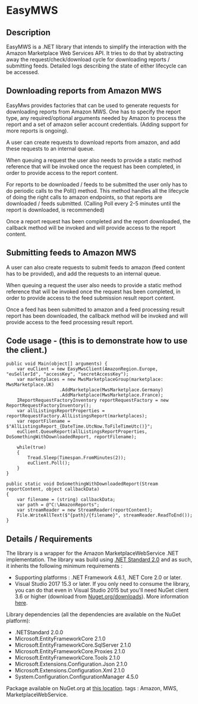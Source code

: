 # EasyMWS

## Description

EasyMWS is a .NET library that intends to simplify the interaction with the Amazon Marketplace Web Services API.
It tries to do that by abstracting away the request/check/download cycle for downloading reports / submitting feeds.
Detailed logs describing the state of either lifecycle can be accessed.


## Downloading reports from Amazon MWS

EasyMws provides factories that can be used to generate requests for downloading reports from Amazon MWS. One has to specify the report type, any required/optional arguments needed by Amazon to process the report and a set of amazon seller account credentials.
(Adding support for more reports is ongoing).

A user can create requests to download reports from amazon, and add these requests to an internal queue.

When queuing a request the user also needs to provide a static method reference that will be invoked once the request has been completed, in order to provide access to the report content.

For reports to be downloaded / feeds to be submitted the user only has to do periodic calls to the Poll() method.
This method handles all the lifecycle of doing the right calls to amazon endpoints, so that reports are downloaded / feeds submitted.
(Calling Poll every 2-5 minutes until the report is downloaded, is recommended)

Once a report request has been completed and the report downloaded, the callback method will be invoked and will provide access to the report content.


## Submitting feeds to Amazon MWS

A user can also create requests to submit feeds to amazon (feed content has to be provided), and add the requests to an internal queue.

When queuing a request the user also needs to provide a static method reference that will be invoked once the request has been completed, in order to provide access to the feed submission result report content.

Once a feed has been submitted to amazon and a feed processing result report has been downloaded, the callback method will be invoked and will provide access to the feed processing result report.

## Code usage - (this is to demonstrate how to use the client.)

```
public void Main(object[] arguments) {
	var euClient = new EasyMwsClient(AmazonRegion.Europe, "euSellerId", "accessKey", "secretAccessKey");
	var marketplaces = new MwsMarketplaceGroup(marketplace: MwsMarketplace.UK)
					.AddMarketplace(MwsMarketplace.Germany)
					.AddMarketplace(MwsMarketplace.France);
	IReportRequestFactoryInventory reportRequestFactory = new ReportRequestFactoryInventory();
	var allListingsReportProperties = reportRequestFactory.AllListingsReport(marketplaces);
	var reportFilename = $"AllListingsReport_{DateTime.UtcNow.ToFileTimeUtc()}";
	euClient.QueueReport(allListingsReportProperties, DoSomethingWithDownloadedReport, reportFilename);

	while(true)
	{
		Tread.Sleep(Timespan.FromMinutes(2));
		euClient.Poll();
	}
}

public static void DoSomethingWithDownloadedReport(Stream reportContent, object callbackData)
{
	var filename = (string) callbackData;
	var path = @"C:\AmazonReports";
	var streamReader = new StreamReader(reportContent);
	File.WriteAllText($"{path}/{filename}", streamReader.ReadToEnd());
}
```

## Details / Requirements

The library is a wrapper for the Amazon MarketplaceWebService .NET implementation.
The library was build using [.NET Standard 2.0](https://blogs.msdn.microsoft.com/dotnet/2017/08/14/announcing-net-standard-2-0/) and as such, it inherits the following minimum requirements :
- Supporting platforms : .NET Framework 4.6.1, .NET Core 2.0 or later.
- Visual Studio 2017 15.3 or later. If you only need to consume the library, you can do that even in Visual Studio 2015 but you'll need NuGet client 3.6 or higher (download from [Nuget.org/downloads](https://www.nuget.org/downloads)). More information [here](https://github.com/dotnet/announcements/issues/24).

Library dependencies  (all the dependencies are available on the NuGet platform):
- .NETStandard 2.0.0
- Microsoft.EntityFrameworkCore 2.1.0
- Microsoft.EntityFrameworkCore.SqlServer 2.1.0
- Microsoft.EntityFrameworkCore.Proxies 2.1.0
- Microsoft.EntityFrameworkCore.Tools 2.1.0
- Microsoft.Extensions.Configuration.Json 2.1.0
- Microsoft.Extensions.Configuration.Xml 2.1.0
- System.Configuration.ConfigurationManager 4.5.0


Package available on NuGet.org at [this location](https://www.nuget.org/packages/MountainWarehouse.EasyMWS/). tags : Amazon, MWS, MarketplaceWebService.

